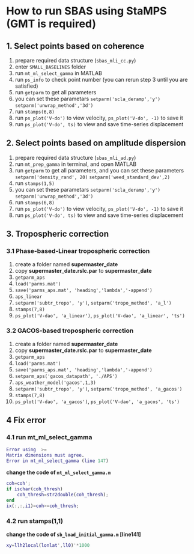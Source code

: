 # How to run SBAS using StaMPS (GMT is required)

## 1. Select points based on coherence

1. prepare required data structure (`sbas_mli_cc.py`)
2. enter `SMALL_BASELINES` folder
3. run `mt_ml_select_gamma` in MATLAB
4. run `ps_info` to check point number (you can rerun step 3 until you are satisfied)
5. run `getparm` to get all parameters
6. you can set these parametars
`setparm('scla_deramp','y')`
`setparm('unwrap_method','3d')`
7. run `stamps(6,8)`
8. run `ps_plot('V-do')` to view velocity, `ps_plot('V-do', -1)` to save it
9. run `ps_plot('V-do', ts)` to view and save time-series displacement


## 2. Select points based on amplitude dispersion

1. prepare required data structure (`sbas_mli_ad.py`)
2. run `mt_prep_gamma` in terminal, and open MATLAB
3. run `getparm` to get all parameters, and you can set these parameters
`setparm('density_rand', 20)`
`setparm('weed_standard_dev',2)`
4. run `stamps(1,5)`
5. you can set these parametars
`setparm('scla_deramp','y')`
`setparm('unwrap_method','3d')`
6. run `stamps(6,8)`
7. run `ps_plot('V-do')` to view velocity, `ps_plot('V-do', -1)` to save it
8. run `ps_plot('V-do', ts)` to view and save time-series displacement

## 3. Tropospheric correction

### 3.1 Phase-based-Linear tropospheric correction

1. create a folder named **supermaster_date**
2. copy **supermaster_date.rslc.par** to **supermaster_date**
3. `getparm_aps`
4. `load('parms.mat')`
5. `save('parms_aps.mat', 'heading','lambda','-append')`
6. `aps_linear`
7. `setparm('subtr_tropo', 'y')`, `setparm('tropo_method', 'a_l')`
8. `stamps(7,8)`
9. `ps_plot('V-dao', 'a_linear')`, `ps_plot('V-dao', 'a_linear', 'ts')`

### 3.2 GACOS-based tropospheric correction

1. create a folder named **supermaster_date**
2. copy **supermaster_date.rslc.par** to **supermaster_date**
3. `getparm_aps`
4. `load('parms.mat')`
5. `save('parms_aps.mat', 'heading','lambda','-append')`
6. `setparm_aps('gacos_datapath', './APS')`
7. `aps_weather_model('gacos',1,3)`
8. `setparm('subtr_tropo', 'y')`, `setparm('tropo_method', 'a_gacos')`
9. `stamps(7,8)`
10. `ps_plot('V-dao', 'a_gacos')`, `ps_plot('V-dao', 'a_gacos', 'ts')`

## 4 Fix error

### 4.1 run mt_ml_select_gamma

``` matlab
Error using  >= 
Matrix dimensions must agree.
Error in mt_ml_select_gamma (line 147)
```

**change the code of `mt_ml_select_gamma.m`**

```matlab
coh=coh';
if ischar(coh_thresh)
    coh_thresh=str2double(coh_thresh);
end
ix(:,:,i1)=coh>=coh_thresh;
```

### 4.2 run stamps(1,1)

**change the code of `sb_load_initial_gamma.m` [line141]**

```matlab
xy=llh2local(lonlat',ll0)'*1000
```
